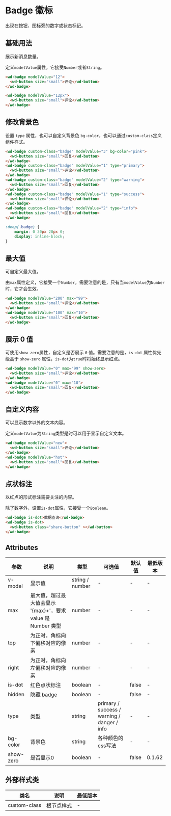 <frame/>

# Badge 徽标


出现在按钮、图标旁的数字或状态标记。

## 基础用法

展示新消息数量。

定义`modelValue`属性，它接受`Number`或者`String`。

```html
<wd-badge modelValue="12">
  <wd-button size="small">评论</wd-button>
</wd-badge>

<wd-badge modelValue="12px">
  <wd-button size="small">评论</wd-button>
</wd-badge>
```

## 修改背景色

设置 `type` 属性，也可以自定义背景色 `bg-color`，也可以通过`custom-class`定义组件样式。

```html
<wd-badge custom-class="badge" modelValue="3" bg-color="pink">
  <wd-button size="small">回复</wd-button>
</wd-badge>
<wd-badge custom-class="badge" modelValue="1" type="primary">
  <wd-button size="small">评论</wd-button>
</wd-badge>
<wd-badge custom-class="badge" modelValue="2" type="warning">
  <wd-button size="small">回复</wd-button>
</wd-badge>
<wd-badge custom-class="badge" modelValue="1" type="success">
  <wd-button size="small">评论</wd-button>
</wd-badge>
<wd-badge custom-class="badge" modelValue="2" type="info">
  <wd-button size="small">回复</wd-button>
</wd-badge>
```

```scss
:deep(.badge) {
    margin: 0 30px 20px 0;
    display: inline-block;
}
```

## 最大值

可自定义最大值。

由`max`属性定义，它接受一个`Number`，需要注意的是，只有当`modelValue`为`Number`时，它才会生效。

```html
<wd-badge modelValue="200" max="99">
  <wd-button size="small">评论</wd-button>
</wd-badge>
<wd-badge modelValue="100" max="10">
  <wd-button size="small">回复</wd-button>
</wd-badge>
```


## 展示 0 值

可使用`show-zero`属性，自定义是否展示 `0` 值。需要注意的是，`is-dot` 属性优先级高于 `show-zero` 属性，`is-dot`为`true`时将始终显示红点。


```html
<wd-badge modelValue="0" max="99" show-zero>
  <wd-button size="small">评论</wd-button>
</wd-badge>
<wd-badge modelValue="0" max="10">
  <wd-button size="small">回复</wd-button>
</wd-badge>
```


## 自定义内容

可以显示数字以外的文本内容。

 定义`modelValue`为`String`类型是时可以用于显示自定义文本。

```html
<wd-badge modelValue="new">
  <wd-button size="small">评论</wd-button>
</wd-badge>
<wd-badge modelValue="hot">
  <wd-button size="small">回复</wd-button>
</wd-badge>
```

## 点状标注

以红点的形式标注需要关注的内容。

 除了数字外，设置`is-dot`属性，它接受一个`Boolean`。

```html
<wd-badge is-dot>数据查询</wd-badge>
<wd-badge is-dot>
  <wd-button class="share-button" ></wd-button>
</wd-badge>
```

## Attributes

| 参数 | 说明 | 类型 | 可选值 | 默认值 | 最低版本 |
|-----|------|-----|-------|-------|---------|
| v-model | 显示值 | string / number | - | - | - | - |
| max | 最大值，超过最大值会显示 '{max}+'，要求 value 是 Number 类型 | number | - | - | - |
| top | 为正时，角标向下偏移对应的像素 | number | - | - | - |
| right | 为正时，角标向左偏移对应的像素 | number | - | - | - |
| is-dot | 红色点状标注 | boolean | - | false | - |
| hidden | 隐藏 badge | boolean | - | false | - |
| type | 类型 | string | primary / success / warning / danger / info | - | - |
| bg-color | 背景色 | string | 各种颜色的css写法 | - | - |
| show-zero | 是否显示0 | boolean | - | false | 0.1.62 |


## 外部样式类

| 类名 | 说明 | 最低版本 |
|-----|------|--------|
| custom-class | 根节点样式 | - |